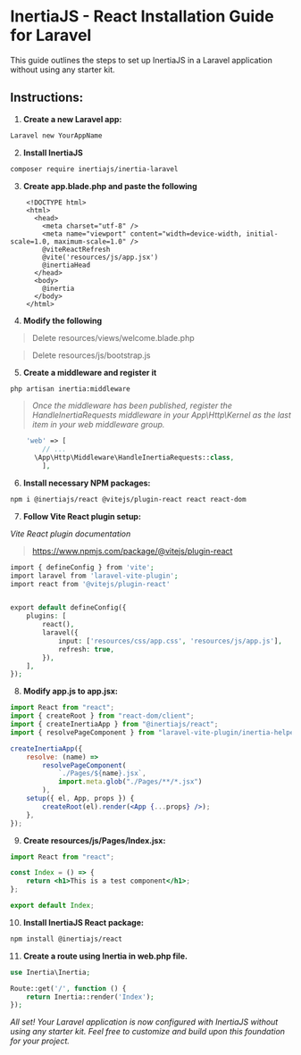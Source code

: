 # InertiaJS - React Installation Guide for Laravel

This guide outlines the steps to set up InertiaJS in a Laravel application without using any starter kit.

## Instructions:

1. **Create a new Laravel app:**

```bash
Laravel new YourAppName
```

2. **Install InertiaJS**

```bash
composer require inertiajs/inertia-laravel
```

3. **Create app.blade.php and paste the following**

```blade
    <!DOCTYPE html>
    <html>
      <head>
        <meta charset="utf-8" />
        <meta name="viewport" content="width=device-width, initial-scale=1.0, maximum-scale=1.0" />
        @viteReactRefresh
        @vite('resources/js/app.jsx')
        @inertiaHead
      </head>
      <body>
        @inertia
      </body>
    </html>
```

4. **Modify the following**

> Delete resources/views/welcome.blade.php

> Delete resources/js/bootstrap.js


5. **Create a middleware and register it**

```bash
php artisan inertia:middleware
```

> _Once the middleware has been published, register the HandleInertiaRequests middleware in your App\Http\Kernel as the last item in your web middleware group._

```php
    'web' => [
        // ...
      \App\Http\Middleware\HandleInertiaRequests::class,
        ],
```

6. **Install necessary NPM packages:**

```bash
npm i @inertiajs/react @vitejs/plugin-react react react-dom
```

7. **Follow Vite React plugin setup:**

_Vite React plugin documentation_

> https://www.npmjs.com/package/@vitejs/plugin-react

```php
import { defineConfig } from 'vite';
import laravel from 'laravel-vite-plugin';
import react from '@vitejs/plugin-react'


export default defineConfig({
    plugins: [
        react(),
        laravel({
            input: ['resources/css/app.css', 'resources/js/app.js'],
            refresh: true,
        }),
    ],
});

```

8. **Modify app.js to app.jsx:**

```jsx
import React from "react";
import { createRoot } from "react-dom/client";
import { createInertiaApp } from "@inertiajs/react";
import { resolvePageComponent } from "laravel-vite-plugin/inertia-helpers";

createInertiaApp({
    resolve: (name) =>
        resolvePageComponent(
            `./Pages/${name}.jsx`,
            import.meta.glob("./Pages/**/*.jsx")
        ),
    setup({ el, App, props }) {
        createRoot(el).render(<App {...props} />);
    },
});
```

9. **Create resources/js/Pages/Index.jsx:**

```jsx
import React from "react";

const Index = () => {
    return <h1>This is a test component</h1>;
};

export default Index;
```

10. **Install InertiaJS React package:**

```bash
npm install @inertiajs/react
```

11. **Create a route using Inertia in web.php file.**

```php
use Inertia\Inertia;

Route::get('/', function () {
    return Inertia::render('Index');
});
```

*All set! Your Laravel application is now configured with InertiaJS without using any starter kit. Feel free to customize and build upon this foundation for your project.*
